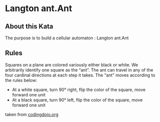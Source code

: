 # Langton ant.Ant
## About this Kata
The purpose is to build a cellular automaton : Langton ant.Ant

## Rules
Squares on a plane are colored variously either black or white. We arbitrarily identify one square as the “ant”. The ant can travel in any of the four cardinal directions at each step it takes. The “ant” moves according to the rules below:

* At a white square, turn 90° right, flip the color of the square, move forward one unit
* At a black square, turn 90° left, flip the color of the square, move forward one unit

taken from [codingdojo.org](http://codingdojo.org/kata/LangtonAnt/)